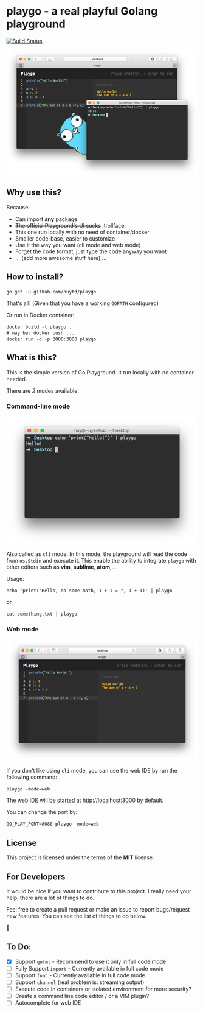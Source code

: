 # playgo - a real playful Golang playground

[![Build Status](https://travis-ci.org/huytd/playgo.svg?branch=master)](https://travis-ci.org/huytd/playgo)

![](screenshot.png)

## Why use this?

Because:

- Can import **any** package
- ~~The official Playground's UI sucks~~ :trollface:
- This one run locally with no need of container/docker
- Smaller code-base, easier to customize
- Use it the way you want (cli mode and web mode)
- Forget the code format, just type the code anyway you want
- ... (add more awesome stuff here) ...

## How to install?

```
go get -u github.com/huytd/playgo
```

That's all! (Given that you have a working `GOPATH` configured)

Or run in Docker container:
```
docker build -t playgo .
# may be: docker push ...
docker run -d -p 3000:3000 playgo
```

## What is this?

This is the simple version of Go Playground. It run locally with no container needed.

There are *2* modes available:

### Command-line mode

![](climode.png)

Also called as `cli` mode. In this mode, the playground will read the code from `os.Stdin` and execute it. This enable the ability to integrate `playgo` with other editors such as **vim**, **sublime**, **atom**,...

Usage:

```
echo 'print("Hello, do some math, 1 + 1 = ", 1 + 1)' | playgo
```

or

```
cat something.txt | playgo
```

### Web mode

![](webmode.png)

If you don't like using `cli` mode, you can use the web IDE by run the following command:

```
playgo -mode=web
```

The web IDE will be started at [http://localhost:3000](http://localhost:3000) by default.

You can change the port by:

```
GO_PLAY_PORT=8080 playgo -mode=web
```

## License
This project is licensed under the terms of the **MIT** license.

## For Developers

It would be nice if you want to contribute to this project. I really need your help, there are a lot of things to do.

Feel free to create a pull request or make an issue to report bugs/request new features. You can see the list of things to do below.

:bow:

## To Do:

- [x] Support `gofmt` - Recommend to use it only in full code mode
- [ ] Fully Support `import` - Currently available in full code mode
- [ ] Support `func` - Currently available in full code mode
- [ ] Support `channel` (real problem is: streaming output)
- [ ] Execute code in containers or isolated environment for more security?
- [ ] Create a command line code editor / or a VIM plugin?
- [ ] Autocomplete for web IDE
